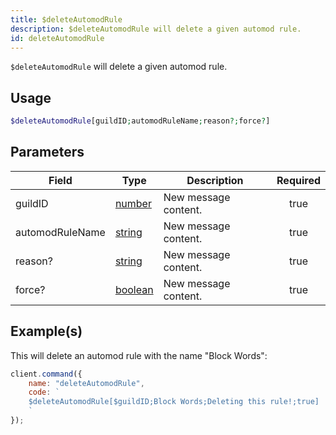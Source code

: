 ```yaml
---
title: $deleteAutomodRule
description: $deleteAutomodRule will delete a given automod rule.
id: deleteAutomodRule
---
```


`$deleteAutomodRule` will delete a given automod rule.

## Usage

```php
$deleteAutomodRule[guildID;automodRuleName;reason?;force?]
```

## Parameters

| Field           | Type                                                                                               | Description          | Required |
| --------------- | -------------------------------------------------------------------------------------------------- | -------------------- | :------: |
| guildID         | [number](https://developer.mozilla.org/en-US/docs/Web/JavaScript/Reference/Global_Objects/Number)  | New message content. |   true   |
| automodRuleName | [string](https://developer.mozilla.org/en-US/docs/Web/JavaScript/Reference/Global_Objects/String)  | New message content. |   true   |
| reason?         | [string](https://developer.mozilla.org/en-US/docs/Web/JavaScript/Reference/Global_Objects/String)  | New message content. |   true   |
| force?          | [boolean](https://developer.mozilla.org/en-US/docs/Web/JavaScript/Reference/Global_Objects/String) | New message content. |   true   |

## Example(s)

This will delete an automod rule with the name "Block Words":

```javascript
client.command({
    name: "deleteAutomodRule",
    code: `
    $deleteAutomodRule[$guildID;Block Words;Deleting this rule!;true]
    `
});
```
